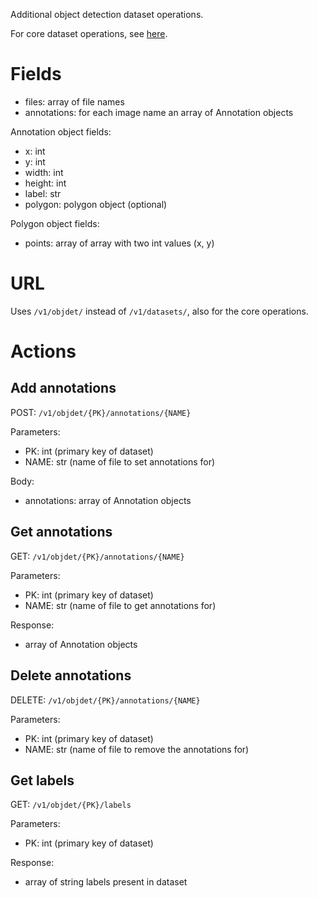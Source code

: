 Additional object detection dataset operations.

For core dataset operations, see [here](datasets.md).

# Fields

  * files: array of file names
  * annotations: for each image name an array of Annotation objects

Annotation object fields:

  * x: int
  * y: int
  * width: int
  * height: int
  * label: str
  * polygon: polygon object (optional)
  
Polygon object fields:

  * points: array of array with two int values (x, y)

# URL

Uses `/v1/objdet/` instead of `/v1/datasets/`, 
also for the core operations.

# Actions

## Add annotations

POST: `/v1/objdet/{PK}/annotations/{NAME}`

Parameters:

  * PK: int (primary key of dataset)
  * NAME: str (name of file to set annotations for)

Body:

  * annotations: array of Annotation objects

## Get annotations

GET: `/v1/objdet/{PK}/annotations/{NAME}`

Parameters:

  * PK: int (primary key of dataset)
  * NAME: str (name of file to get annotations for)

Response:

  * array of Annotation objects

## Delete annotations

DELETE: `/v1/objdet/{PK}/annotations/{NAME}`

Parameters:

  * PK: int (primary key of dataset)
  * NAME: str (name of file to remove the annotations for)


## Get labels

GET: `/v1/objdet/{PK}/labels`

Parameters:

  * PK: int (primary key of dataset)

Response:

  * array of string labels present in dataset
